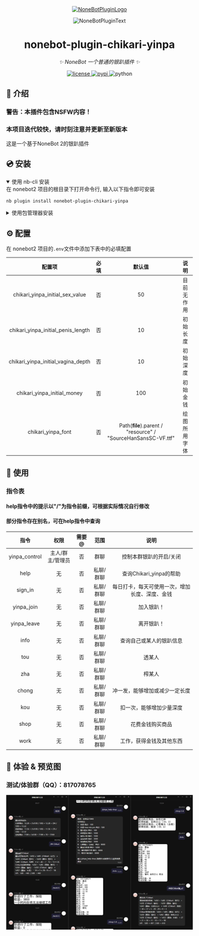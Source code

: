 <div align="center">
  <a href="https://v2.nonebot.dev/store"><img src="https://github.com/A-kirami/nonebot-plugin-template/blob/resources/nbp_logo.png" width="180" height="180" alt="NoneBotPluginLogo"></a>
  <br>
  <p><img src="https://github.com/A-kirami/nonebot-plugin-template/blob/resources/NoneBotPlugin.svg" width="240" alt="NoneBotPluginText"></p>
</div>

<div align="center">

# nonebot-plugin-chikari-yinpa

_✨ NoneBot 一个普通的银趴插件 ✨_


<a href="./LICENSE">
    <img src="https://img.shields.io/github/license/mrqx0195/nonebot_plugin_chikari_yinpa" alt="license">
</a>
<a href="https://pypi.python.org/pypi/nonebot-plugin-chikari-yinpa">
    <img src="https://img.shields.io/pypi/v/nonebot-plugin-chikari-yinpa.svg" alt="pypi">
</a>
<img src="https://img.shields.io/badge/python-3.8+-blue.svg" alt="python">

</div>


## 📖 介绍

### 警告：本插件包含NSFW内容！
### 本项目迭代较快，请时刻注意并更新至新版本
这是一个基于NoneBot 2的银趴插件

## 💿 安装

<details open>
<summary>使用 nb-cli 安装</summary>
在 nonebot2 项目的根目录下打开命令行, 输入以下指令即可安装

    nb plugin install nonebot-plugin-chikari-yinpa

</details>

<details>
<summary>使用包管理器安装</summary>
在 nonebot2 项目的插件目录下, 打开命令行, 根据你使用的包管理器, 输入相应的安装命令

<details>
<summary>pip</summary>

    pip install nonebot-plugin-chikari-yinpa
</details>
<details>
<summary>pdm</summary>

    pdm add nonebot-plugin-chikari-yinpa
</details>
<details>
<summary>poetry</summary>

    poetry add nonebot-plugin-chikari-yinpa
</details>
<details>
<summary>conda</summary>

    conda install nonebot-plugin-chikari-yinpa
</details>

打开 nonebot2 项目根目录下的 `pyproject.toml` 文件, 在 `[tool.nonebot]` 部分追加写入

    plugins = ["nonebot_plugin_chikari_yinpa"]

</details>

## ⚙️ 配置

在 nonebot2 项目的`.env`文件中添加下表中的必填配置

| 配置项 | 必填 | 默认值 | 说明 |
|:-----:|:----:|:----:|:----:|
| chikari_yinpa_initial_sex_value | 否 | 50 | 目前无作用 |
| chikari_yinpa_initial_penis_length | 否 | 10 | 初始长度 |
| chikari_yinpa_initial_vagina_depth | 否 | 10 | 初始深度 |
| chikari_yinpa_initial_money | 否 | 100 | 初始金钱 |
| chikari_yinpa_font | 否 | Path(__file__).parent / "resource" / "SourceHanSansSC-VF.ttf" | 绘图所用字体 |

## 🎉 使用
### 指令表
#### help指令中的提示以"/"为指令前缀，可根据实际情况自行修改
#### 部分指令存在别名，可在help指令中查询
| 指令 | 权限 | 需要@ | 范围 | 说明 |
|:-----:|:----:|:----:|:----:|:----:|
| yinpa_control | 主人/群主/管理员 | 否 | 群聊 | 控制本群银趴的开启/关闭 |
| help | 无 | 否 | 私聊/群聊 | 查询Chikari_yinpa的帮助 |
| sign_in | 无 | 否 | 私聊/群聊 | 每日打卡，每天可使用一次，增加长度、深度、金钱 |
| yinpa_join | 无 | 否 | 私聊/群聊 | 加入银趴！ |
| yinpa_leave | 无 | 否 | 私聊/群聊 | 离开银趴！ |
| info | 无 | 否 | 私聊/群聊 | 查询自己或某人的银趴信息 |
| tou | 无 | 否 | 私聊/群聊 | 透某人 |
| zha | 无 | 否 | 私聊/群聊 | 榨某人 |
| chong | 无 | 否 | 私聊/群聊 | 冲一发，能够增加或减少一定长度 |
| kou | 无 | 否 | 私聊/群聊 | 扣一次，能够增加少量深度 |
| shop | 无 | 否 | 私聊/群聊 | 花费金钱购买商品 |
| work | 无 | 否 | 私聊/群聊 | 工作，获得金钱及其他东西 |

## 🥳 体验 & 预览图
### 测试/体验群（QQ）：817078765

![image](image/img_1.png)